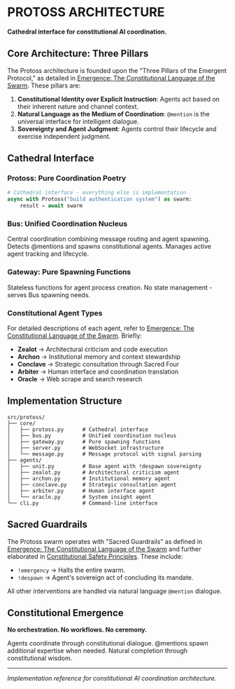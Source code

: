 # PROTOSS ARCHITECTURE

**Cathedral interface for constitutional AI coordination.**

## Core Architecture: Three Pillars

The Protoss architecture is founded upon the "Three Pillars of the Emergent Protocol," as detailed in [Emergence: The Constitutional Language of the Swarm](coordination.md). These pillars are:

1.  **Constitutional Identity over Explicit Instruction**: Agents act based on their inherent nature and channel context.
2.  **Natural Language as the Medium of Coordination**: `@mention` is the universal interface for intelligent dialogue.
3.  **Sovereignty and Agent Judgment**: Agents control their lifecycle and exercise independent judgment.

## Cathedral Interface

### Protoss: Pure Coordination Poetry
```python
# Cathedral interface - everything else is implementation
async with Protoss("build authentication system") as swarm:
    result = await swarm
```

### Bus: Unified Coordination Nucleus  
Central coordination combining message routing and agent spawning. Detects @mentions and spawns constitutional agents. Manages active agent tracking and lifecycle.

### Gateway: Pure Spawning Functions
Stateless functions for agent process creation. No state management - serves Bus spawning needs.

### Constitutional Agent Types

For detailed descriptions of each agent, refer to [Emergence: The Constitutional Language of the Swarm](coordination.md). Briefly:

-   **Zealot** → Architectural criticism and code execution
-   **Archon** → Institutional memory and context stewardship
-   **Conclave** → Strategic consultation through Sacred Four
-   **Arbiter** → Human interface and coordination translation
-   **Oracle** → Web scrape and search research

## Implementation Structure
```
src/protoss/
├── core/
│   ├── protoss.py      # Cathedral interface
│   ├── bus.py          # Unified coordination nucleus
│   ├── gateway.py      # Pure spawning functions
│   ├── server.py       # WebSocket infrastructure
│   └── message.py      # Message protocol with signal parsing
├── agents/
│   ├── unit.py         # Base agent with !despawn sovereignty
│   ├── zealot.py       # Architectural criticism agent
│   ├── archon.py       # Institutional memory agent
│   ├── conclave.py     # Strategic consultation agent
│   ├── arbiter.py      # Human interface agent
│   └── oracle.py       # System insight agent
└── cli.py              # Command-line interface
```

## Sacred Guardrails

The Protoss swarm operates with "Sacred Guardrails" as defined in [Emergence: The Constitutional Language of the Swarm](coordination.md) and further elaborated in [Constitutional Safety Principles](SAFETY.md). These include:

-   `!emergency` → Halts the entire swarm.
-   `!despawn` → Agent's sovereign act of concluding its mandate.

All other interventions are handled via natural language `@mention` dialogue.

## Constitutional Emergence

**No orchestration. No workflows. No ceremony.**

Agents coordinate through constitutional dialogue. @mentions spawn additional expertise when needed. Natural completion through constitutional wisdom.

---

*Implementation reference for constitutional AI coordination architecture.*
